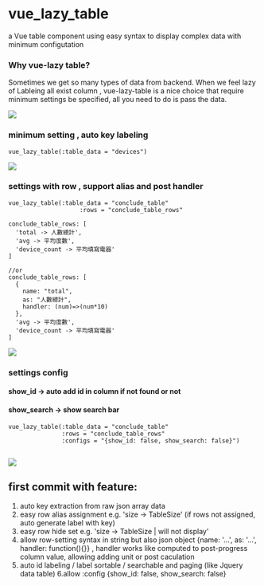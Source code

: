 # vue_lazy_table
a Vue table component using easy syntax to display complex data with minimum configutation

### Why vue-lazy table? 
Sometimes we get so many types of data from backend. When we feel lazy of Lableing all exist column , vue-lazy-table is a nice choice that require minimum settings be specified, all you need to do is pass the data.

![](http://i.imgur.com/YS0OAUc.png)

### minimum setting , auto key labeling
```
vue_lazy_table(:table_data = "devices")
```
![](http://i.imgur.com/ssqx26G.png)
### settings with row , support alias and post handler

```
vue_lazy_table(:table_data = "conclude_table"
                    :rows = "conclude_table_rows"

conclude_table_rows: [
  'total -> 人數總計',
  'avg -> 平均度數',
  'device_count -> 平均填寫電器'
]

//or 
conclude_table_rows: [
  {
    name: "total",
    as: "人數總計",
    handler: (num)=>(num*10)
  },
  'avg -> 平均度數',
  'device_count -> 平均填寫電器'
]

```
![](http://i.imgur.com/pw4DTXO.png)

### settings config

#### show_id -> auto add id in column if not found or not
#### show_search -> show search bar

```
vue_lazy_table(:table_data = "conclude_table"
               :rows = "conclude_table_rows"
               :configs = "{show_id: false, show_search: false}")
          

```
![](http://i.imgur.com/undefined.png)

## first commit with feature:
1. auto key extraction from raw json array data
2. easy row alias assignment  e.g. 'size -> TableSize' (if rows not assigned, auto generate label with key)
3. easy row hide set e.g. 'size -> TableSize | will not display'
4. allow row-setting syntax in string but also json object {name: '...', as: '...', handler: function(){}} , handler works like computed to post-progress column value, allowing adding unit or post caculation
5. auto id labeling / label sortable / searchable and paging (like Jquery data table)
6.allow :config {show_id: false, show_search: false}
